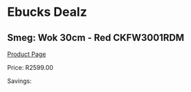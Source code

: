 
# Ebucks Dealz
## Smeg: Wok 30cm - Red CKFW3001RDM
[Product Page](https://www.ebucks.com/web/shop/productSelected.do?prodId=1170699506&catId=704983235)

Price: R2599.00

Savings: 


	